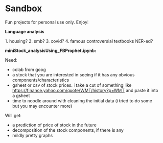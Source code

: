 # Sandbox

Fun projects for personal use only. Enjoy!

**Language analysis**

<TBD>
  1. housing?
  2. smb?
  3. covid?
  4. famous controversial textbooks NER-ed?


**miniStock_analysisUsing_FBProphet.ipynb:**

Need:
- colab from goog
- a stock that you are interested in seeing if it has any obvious components/characteristics
- gsheet or csv of stock prices. i take a cut of something like https://finance.yahoo.com/quote/WMT/history?p=WMT and paste it into a gsheet
- time to noodle around with cleaning the initial data (i tried to do some but you may encounter more)

Will get:
- a prediction of price of stock in the future
- decomposition of the stock components, if there is any
- mildly pretty graphs
